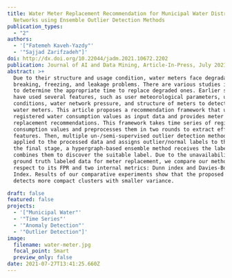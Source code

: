 ```yaml
---
title: Water Meter Replacement Recommendation for Municipal Water Distribution
  Networks using Ensemble Outlier Detection Methods
publication_types:
  - "2"
authors:
  - '["Fatemeh Kaveh-Yazdy"'
  - '"Sajjad Zarifzadeh"]'
doi: http://dx.doi.org/10.22044/jadm.2021.10672.2202
publication: Journal of AI and Data Mining, Article-In-Press, July 2021.
abstract: >+
  Due to their structure and usage condition, water meters face degradation,
  breaking, freezing, and leakage problems. There are various studies intended
  to determine the appropriate time to replace degraded ones. Earlier studies
  have used several features, such as user meteorological parameters, usage
  conditions, water network pressure, and structure of meters to detect failed
  water meters. This article proposes a recommendation framework that uses
  registered water consumption values as input data and provides meter
  replacement recommendations. This framework takes time series of registered
  consumption values and preprocesses them in two rounds to extract effective
  features. Then, multiple un-/semi-supervised outlier detection methods are
  applied to the processed data and assigns outlier/normal labels to them. At
  the final stage, a hypergraph-based ensemble method receives the labels and
  combines them to discover the suitable label. Due to the unavailability of
  ground truth labeled data for meter replacement, we compare our method with
  respect to its FPR and two internal metrics: Dunn index and Davies-Bouldin
  Index. Results of our comparative experiments show that the proposed framework
  detects more compact clusters with smaller variance.

draft: false
featured: false
projects:
  - '["Municipal Water"'
  - '"Time Series"'
  - '"Anomaly Detection"'
  - '"Outlier Detection"]'
image:
  filename: water-meter.jpg
  focal_point: Smart
  preview_only: false
date: 2021-07-27T13:41:25.660Z
---
```

